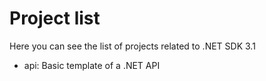 # Project list

Here you can see the list of projects related to .NET SDK 3.1

- api: Basic template of a .NET API
